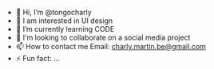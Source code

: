 - 👋 Hi, I’m @tongocharly
- 👀 I am interested in UI design
- 🌱 I’m currently learning CODE
- 💞️ I'm looking to collaborate on a social media project
- 📫 How to contact me Email: charly.martin.be@gmail.com
- ⚡ Fun fact: ...

<!---
tongocharly/tongocharly is a ✨ special ✨ repository because its `README.md` (this file) appears on your GitHub profile.
You can click the Preview link to take a look at your changes.
--->
